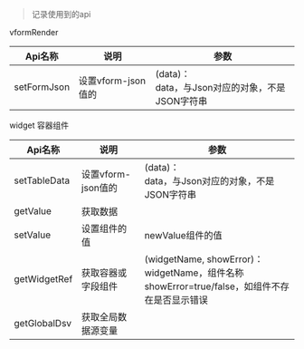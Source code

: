 > 记录使用到的api

vformRender

| Api名称 | 说明 | 参数 |
| --- | --- | --- |
|setFormJson| 设置vform-json值的| (data)：<br/>data，与Json对应的对象，不是JSON字符串|




widget 容器组件

| Api名称 | 说明 | 参数 |
| --- | -------- | --- |
|setTableData| 设置vform-json值的| (data)：<br/>data，与Json对应的对象，不是JSON字符串|
| getValue | 获取数据| |
| setValue| 设置组件的值|newValue组件的值|
|getWidgetRef|获取容器或字段组件|(widgetName, showError)：<br>widgetName，组件名称<br>showError=true/false，如组件不存在是否显示错误|
| getGlobalDsv| 获取全局数据源变量 | |
